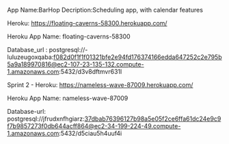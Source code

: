 
App Name:BarHop
Decription:Scheduling app, with calendar features

Heroku:
    https://floating-caverns-58300.herokuapp.com/

Heroku App Name:
    floating-caverns-58300

Database_url : postgresql://-luluzeugoxqaba:f082d0f1f1f01321bfe2e94fd176374166edda647252c2e795b5a9a189970816@ec2-107-23-135-132.compute-1.amazonaws.com:5432/d3v8dftmvr631l

Sprint 2 - 
  Heroku:
    https://nameless-wave-87009.herokuapp.com/

  Heroku App Name:
    nameless-wave-87009

  Database-url:
    postgresql://jfrudxnfhgiarz:37dbab76396127b98a5e05f2ce6ffa61dc24e9c9f7b9857273f0db644acff864@ec2-34-199-224-49.compute-1.amazonaws.com:5432/d5ciau5h4uuf4i
